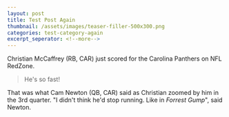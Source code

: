 ```yaml
---
layout: post
title: Test Post Again
thumbnail: /assets/images/teaser-filler-500x300.png
categories: test-category-again
excerpt_seperator: <!--more-->
---
```

Christian McCaffrey (RB, CAR) just scored for the Carolina Panthers on NFL RedZone.

> He's so fast!

That was what Cam Newton (QB, CAR) said as Christian zoomed by him in the 3rd quarter.  "I didn't think he'd stop running.  Like in _Forrest Gump_", said Newton.
